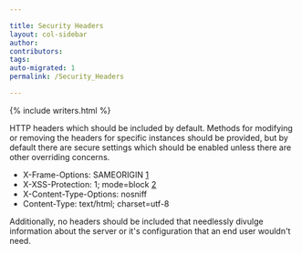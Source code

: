 ```yaml
---

title: Security Headers
layout: col-sidebar
author:
contributors:
tags:
auto-migrated: 1
permalink: /Security_Headers

---
```


{% include writers.html %}

HTTP headers which should be included by default. Methods for modifying
or removing the headers for specific instances should be provided, but
by default there are secure settings which should be enabled unless
there are other overriding concerns.

  - X-Frame-Options: SAMEORIGIN
    [1](https://developer.mozilla.org/en-US/docs/HTTP/X-Frame-Options)
  - X-XSS-Protection: 1; mode=block
    [2](https://developer.mozilla.org/en-US/docs/Web/HTTP/Headers/X-XSS-Protection)
  - X-Content-Type-Options: nosniff
  - Content-Type: text/html; charset=utf-8

Additionally, no headers should be included that needlessly divulge
information about the server or it's configuration that an end user
wouldn't need.
